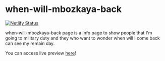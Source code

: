 # when-will-mbozkaya-back

[![Netlify Status](https://api.netlify.com/api/v1/badges/b85b6e6d-d3a9-4563-9b79-a70e20879f42/deploy-status)](https://app.netlify.com/sites/epic-poitras-164491/deploys)

 when-will-mbozkaya-back page is a info page to show people that I'm going to military duty and they who want to wonder when will I come back can see my remain day.

 You can access live preview [here](https://whenwillmbozkayaback.com/)!
